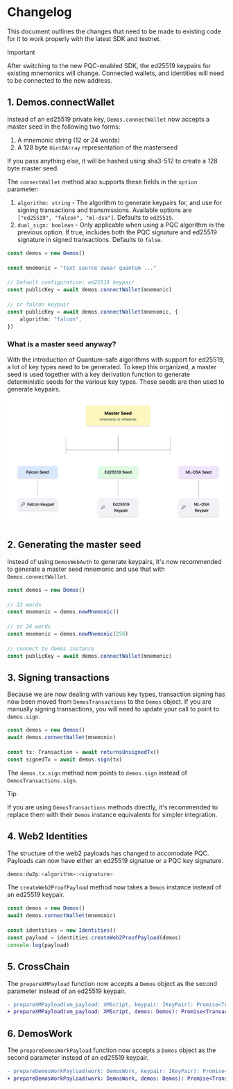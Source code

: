 # Changelog
This document outlines the changes that need to be made to existing code for it to work properly with the latest SDK and testnet.

> [!IMPORTANT]
> After switching to the new PQC-enabled SDK, the ed25519 keypairs for existing mnemonics will change. Connected wallets, and identities will need to be connected to the new address.

## 1. Demos.connectWallet

Instead of an ed25519 private key, `Demos.connectWallet` now accepts a master seed in the following two forms:

1. A mnemonic string (12 or 24 words)
2. A 128 byte `Uint8Array` representation of the masterseed

If you pass anything else, it will be hashed using sha3-512 to create a 128 byte master seed.


The `connectWallet` method also supports these fields in the `option` parameter:

1. `algorithm: string` - The algorithm to generate keypairs for, and use for signing transactions and transmissions. Available options are `["ed25519", "falcon", "ml-dsa"]`. Defaults to `ed25519`.
2. `dual_sign: boolean` - Only applicable when using a PQC algorithm in the previous option. If true, includes both the PQC signature and ed25519 signature in signed transactions. Defaults to `false`.

```ts
const demos = new Demos()

const mnemonic = "text source swear quantum ..."

// Default configuration: ed25519 keypair
const publicKey = await demos.connectWallet(mnemonic)

// or falcon keypair
const publicKey = await demos.connectWallet(mnenomic, {
    algorithm: "falcon",
})
```

### What is a master seed anyway?

With the introduction of Quantum-safe algorithms with support for ed25519, a lot of key types need to be generated. To keep this organized, a master seed is used together with a key derivation function to generate deterministic seeds for the various key types. These seeds are then used to generate keypairs.

![Master seed and key derivation](./hkdf.png)

## 2. Generating the master seed

Instead of using `DemosWebAuth` to generate keypairs, it's now recommended to generate a master seed mnemonic and use that with `Demos.connectWallet`.

```ts
const demos = new Demos()

// 12 words
const mnemonic = demos.newMnemonic()

// or 24 words
const mnemonic = demos.newMnemonic(256)

// connect to demos instance
const publicKey = await demos.connectWallet(mnemonic)
```

## 3. Signing transactions

Because we are now dealing with various key types, transaction signing has now been moved from `DemosTransactions` to the `Demos` object. If you are manually signing transactions, you will need to update your call to point to `demos.sign`.

```ts
const demos = new Demos()
await demos.connectWallet(mnemonic)

const tx: Transaction = await returnsUnsignedTx()
const signedTx = await demos.sign(tx)
```

The `demos.tx.sign` method now points to `demos.sign` instead of `DemosTransactions.sign`.

> [!TIP]
> If you are using `DemosTransactions` methods directly, it's recommended to replace them with their `Demos` instance equivalents for simpler integration.

## 4. Web2 Identities

The structure of the web2 payloads has changed to accomodate PQC. Payloads can now have either an ed25519 signatue or a PQC key signature.

```ts
demos:dw2p:<algorithm>:<signature>
```

The `createWeb2ProofPayload` method now takes a `Demos` instance instead of an ed25519 keypair.

```ts
const demos = new Demos()
await demos.connectWallet(mnemonic)

const identities = new Identities()
const payload = identities.createWeb2ProofPayload(demos)
console.log(payload)
```

## 5. CrossChain

The `prepareXMPayload` function now accepts a `Demos` object as the second parameter instead of an ed25519 keypair.

```diff
- prepareXMPayload(xm_payload: XMScript, keypair: IKeyPair): Promise<Transaction>
+ prepareXMPayload(xm_payload: XMScript, demos: Demos): Promise<Transaction>
```

## 6. DemosWork

The `prepareDemosWorkPayload` function now accepts a `Demos` object as the second parameter instead of an ed25519 keypair.

```diff
- prepareDemosWorkPayload(work: DemosWork, keypair: IKeyPair): Promise<Transaction>
+ prepareDemosWorkPayload(work: DemosWork, demos: Demos): Promise<Transaction>
```

